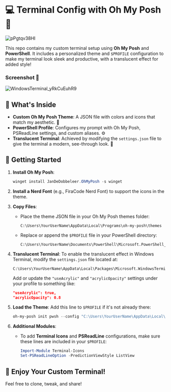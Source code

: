 # 💻 Terminal Config with Oh My Posh 🚀
![pPgtqv38HI](https://github.com/user-attachments/assets/fcf3df9e-6e56-4d6a-b8a3-7ac6fbc73b06)

This repo contains my custom terminal setup using **Oh My Posh** and **PowerShell**. It includes a personalized theme and `$PROFILE` configuration to make my terminal look sleek and productive, with a translucent effect for added style!

### Screenshot 📸

![WindowsTerminal_yRkCuEuhR9](https://github.com/user-attachments/assets/98b0a83f-734c-434c-ae3b-7d26b5a481cc)


## 📁 What's Inside
- **Custom Oh My Posh Theme**: A JSON file with colors and icons that match my aesthetic. 🎨
- **PowerShell Profile**: Configures my prompt with Oh My Posh, PSReadLine settings, and custom aliases. ⚙️
- **Translucent Terminal**: Achieved by modifying the `settings.json` file to give the terminal a modern, see-through look. 🌈

## 🚀 Getting Started
1. **Install Oh My Posh**:
   ```powershell
   winget install JanDeDobbeleer.OhMyPosh -s winget
   ```

2. **Install a Nerd Font** (e.g., FiraCode Nerd Font) to support the icons in the theme.

3. **Copy Files**:
   - Place the theme JSON file in your Oh My Posh themes folder:
     ```plaintext
     C:\Users\YourUserName\AppData\Local\Programs\oh-my-posh\themes
     ```
   - Replace or append the `$PROFILE` file in your PowerShell directory:
     ```plaintext
     C:\Users\YourUserName\Documents\PowerShell\Microsoft.PowerShell_profile.ps1
     ```

4. **Translucent Terminal**:
   To enable the translucent effect in Windows Terminal, modify the `settings.json` file located at:
   ```plaintext
   C:\Users\YourUserName\AppData\Local\Packages\Microsoft.WindowsTerminal_8wekyb3d8bbwe\LocalState\settings.json
   ```
   Add or update the `"useAcrylic"` and `"acrylicOpacity"` settings under your profile to something like:
   ```json
   "useAcrylic": true,
   "acrylicOpacity": 0.8
   ```

5. **Load the Theme**:
   Add this line to `$PROFILE` if it's not already there:
   ```powershell
   oh-my-posh init pwsh --config "C:\Users\YourUserName\AppData\Local\Programs\oh-my-posh\themes\agnoster.ompRegueiro.json" | Invoke-Expression
   ```

6. **Additional Modules**:
   - To add **Terminal Icons** and **PSReadLine** configurations, make sure these lines are included in your `$PROFILE`:
     ```powershell
     Import-Module Terminal-Icons
     Set-PSReadLineOption -PredictionViewStyle ListView
     ```

## 🎉 Enjoy Your Custom Terminal!

Feel free to clone, tweak, and share!
